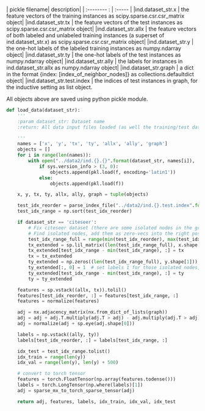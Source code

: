 | pickle filename| description|
| :-------- :  | :-----  |
|ind.dataset_str.x | the feature vectors of the training instances as scipy.sparse.csr.csr_matrix object|
|ind.dataset_str.tx | the feature vectors of the test instances as scipy.sparse.csr.csr_matrix object|
|ind.dataset_str.allx | the feature vectors of both labeled and unlabeled training instances (a superset of ind.dataset_str.x) as scipy.sparse.csr.csr_matrix object|
|ind.dataset_str.y | the one-hot labels of the labeled training instances as numpy.ndarray object|
|ind.dataset_str.ty | the one-hot labels of the test instances as numpy.ndarray object|
|ind.dataset_str.ally | the labels for instances in ind.dataset_str.allx as numpy.ndarray object|
|ind.dataset_str.graph | a dict in the format {index: [index_of_neighbor_nodes]} as collections.defaultdict object|
|ind.dataset_str.test.index | the indices of test instances in graph, for the inductive setting as list object. 

All objects above are saved using python pickle module.

```python
def load_data(dataset_str):
    '''
    :param dataset_str: Dataset name
    :return: All data input files loaded (as well the training/test data).

    '''
    names = ['x', 'y', 'tx', 'ty', 'allx', 'ally', 'graph']
    objects = []
    for i in range(len(names)):
        with open("../data2/ind.{}.{}".format(dataset_str, names[i]), 'rb') as f:
            if sys.version_info > (3, 0):
                objects.append(pkl.load(f, encoding='latin1'))
            else:
                objects.append(pkl.load(f))

    x, y, tx, ty, allx, ally, graph = tuple(objects)

    test_idx_reorder = parse_index_file("../data2/ind.{}.test.index".format(dataset_str))
    test_idx_range = np.sort(test_idx_reorder)

    if dataset_str == 'citeseer':
        # Fix citeseer dataset (there are some isolated nodes in the graph)
        # Find isolated nodes, add them as zero-vecs into the right position
        test_idx_range_full = range(min(test_idx_reorder), max(test_idx_reorder) + 1)
        tx_extended = sp.lil_matrix((len(test_idx_range_full), x.shape[1]))
        tx_extended[test_idx_range - min(test_idx_range), :] = tx
        tx = tx_extended
        ty_extended = np.zeros((len(test_idx_range_full), y.shape[1]))
        ty_extended[:, 0] = 1  # set labels 1 for those isolated nodes, they do not appear in the test set
        ty_extended[test_idx_range - min(test_idx_range), :] = ty
        ty = ty_extended

    features = sp.vstack((allx, tx)).tolil()
    features[test_idx_reorder, :] = features[test_idx_range, :]
    features = normalize(features)

    adj = nx.adjacency_matrix(nx.from_dict_of_lists(graph))
    adj = adj + adj.T.multiply(adj.T > adj) - adj.multiply(adj.T > adj)
    adj = normalize(adj + sp.eye(adj.shape[0]))

    labels = np.vstack((ally, ty))
    labels[test_idx_reorder, :] = labels[test_idx_range, :]

    idx_test = test_idx_range.tolist()
    idx_train = range(len(y))
    idx_val = range(len(y), len(y) + 500)

    # convert to torch tensor
    features = torch.FloatTensor(np.array(features.todense()))
    labels = torch.LongTensor(np.where(labels)[1])
    adj = sparse_mx_to_torch_sparse_tensor(adj)

    return adj, features, labels, idx_train, idx_val, idx_test

```